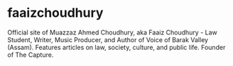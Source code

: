 # faaizchoudhury
Official site of Muazzaz Ahmed Choudhury, aka Faaiz Choudhury - Law Student, Writer, Music Producer, and Author of Voice of Barak Valley (Assam). Features articles on law, society, culture, and public life. Founder of The Capture. 
